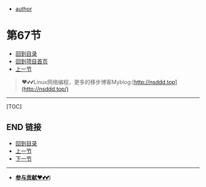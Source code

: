 + [author](https://github.com/3293172751)
# 第67节
+ [回到目录](../README.md)
+ [回到项目首页](../../README.md)
+ [上一节](66.md)
> ❤️💕💕Linux网络编程，更多的移步博客Myblog:[http://nsddd.top](http://nsddd.top/)
---
[TOC]





## END 链接
+ [回到目录](../README.md)
+ [上一节](66.md)
+ [下一节](68.md)
---
+ [**参与贡献❤️💕💕**](https://nsddd.top/archives/contributors))